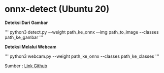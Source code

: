 # onnx-detect (Ubuntu 20)

**Deteksi Dari Gambar** 

'''
python3 detect.py --weight path_ke_onnx --img path_to_image --classes path_ke_gambar
'''

**Deteksi Melalui Webcam**
 
'''
python3 webcam.py --weight path_ke_onnx --classes path_ke_classes
'''

Sumber : [Link Github](https://github.com/poojatambe/Yolov5-inference-on-ONNXRuntime-and-opencv-DNN)
